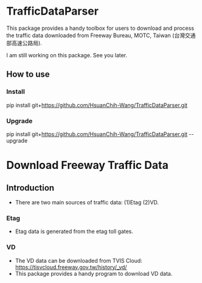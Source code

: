 # TrafficDataParser
This package provides a handy toolbox for users to download and process the traffic data downloaded from Freeway Bureau, MOTC, Taiwan (台灣交通部高速公路局).

I am still working on this package. See you later.

## How to use

### Install
pip install git+https://github.com/HsuanChih-Wang/TrafficDataParser.git
### Upgrade
pip install git+https://github.com/HsuanChih-Wang/TrafficDataParser.git --upgrade

# Download Freeway Traffic Data

## Introduction
* There are two main sources of traffic data: (1)Etag (2)VD.
### Etag
* Etag data is generated from the etag toll gates. 

### VD
* The VD data can be downloaded from TVIS Cloud: https://tisvcloud.freeway.gov.tw/history/_vd/
* This package provides a handy program to download VD data. 

